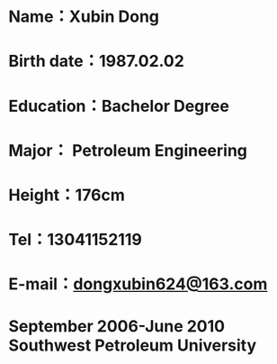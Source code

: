 # Name：Xubin Dong	

# Birth date：1987.02.02

# Education：Bachelor Degree	

# Major： Petroleum Engineering 

# Height：176cm	

# Tel：13041152119

# E-mail：dongxubin624@163.com

# September 2006-June 2010	Southwest Petroleum University
